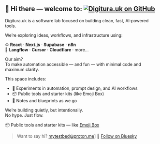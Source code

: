 ## 👋 Hi there — welcome to: [![Digitura.uk on GitHub](https://img.shields.io/badge/Digitura.uk_on_GitHub-white?logo=github&logoColor=181717&style=for-the-badge)](https://github.com/digitura-uk)


Digitura.uk is a software lab focused on building clean, fast, AI‑powered tools.

We’re exploring ideas, workflows, and infrastructure using:

⚙️ **React** · **Next.js** · **Supabase** · **n8n**  
🧠 **Langflow** · **Cursor** · **Cloudflare** · more...

Our aim?  
To make automation accessible — and fun — with minimal code and maximum clarity.

This space includes:

- 🧪 Experiments in automation, prompt design, and AI workflows  
- 📦 Public tools and starter kits (like Emoji Box)  
- 📓 Notes and blueprints as we go

We’re building quietly, but intentionally.  
No hype. Just flow.

📦 Public tools and starter kits — like [Emoji Box](https://github.com/digitura-uk/cool-emoji-box)

> Want to say hi? mytestbed@proton.me]
> 📢 [Follow on Bluesky](https://bsky.app/profile/digitura.uk)



